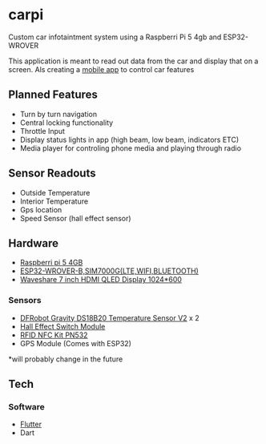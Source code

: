 # carpi 

Custom car infotaintment system using a Raspberri Pi 5 4gb and ESP32-WROVER

This application is meant to read out data from the car and display that on a screen.
Als creating a [mobile app](https://github.com/JoostKraan/Car-Control-Application) to control car features
## Planned Features

- Turn by turn navigation
- Central locking functionality 
- Throttle Input 
- Display status lights in app (high beam, low beam, indicators ETC)
- Media player for controling phone media and playing through radio

## Sensor Readouts

- Outside Temperature
- Interior Temperature
- Gps location
- Speed Sensor (hall effect sensor)

## Hardware

- [Raspberri pi 5 4GB](https://core-electronics.com.au/media/catalog/product/cache/d5cf359726a1656c2b36f3682d3bbc67/r/a/raspberry-pi-5-case-red-white-active-cooler.jpg)
- [ESP32-WROVER-B,SIM7000G(LTE,WIFI,BLUETOOTH)](https://m.media-amazon.com/images/I/617l1UeFBVL._AC_UF350,350_QL80_.jpg)
- [Waveshare 7 inch HDMI QLED Display 1024*600](https://www.tinytronics.nl/image/cache/catalog/products_2022/7qp-caplcd-4-600x600.jpg)


### Sensors

- [DFRobot Gravity DS18B20 Temperature Sensor V2](https://www.tinytronics.nl/image/cache/catalog/products/product-003936/dfrobot-gravity-ds18b20-temperature-sensor-front-side-1500x1500.jpg) x 2
- [Hall Effect Switch Module](https://www.tinytronics.nl/image/cache/data/product-757/hall%20effect%20sensor%20module-1500x1500.jpg)
- [RFID NFC Kit PN532](https://www.hackerstore.nl/Afbeeldingen/1606groot.jpg)
- GPS Module (Comes with ESP32)

*will probably change in the future


## Tech

### Software

- [Flutter](https://github.com/flutter/flutter)
- Dart
